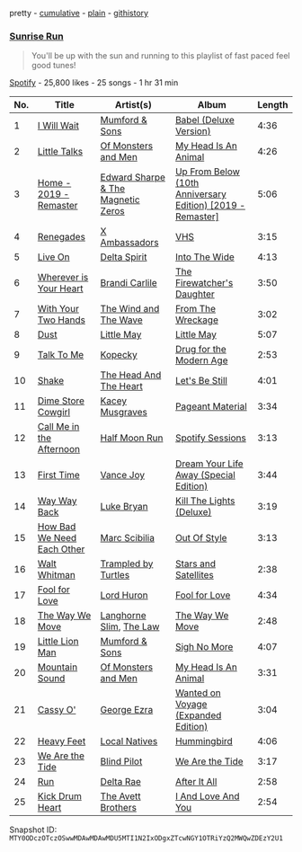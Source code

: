 pretty - [cumulative](/playlists/cumulative/37i9dQZF1DXcq57wSefud5.md) - [plain](/playlists/plain/37i9dQZF1DXcq57wSefud5) - [githistory](https://github.githistory.xyz/mackorone/spotify-playlist-archive/blob/main/playlists/plain/37i9dQZF1DXcq57wSefud5)

### [Sunrise Run](https://open.spotify.com/playlist/37i9dQZF1DXcq57wSefud5)

> You'll be up with the sun and running to this playlist of fast paced feel good tunes!

[Spotify](https://open.spotify.com/user/spotify) - 25,800 likes - 25 songs - 1 hr 31 min

| No. | Title | Artist(s) | Album | Length |
|---|---|---|---|---|
| 1 | [I Will Wait](https://open.spotify.com/track/1fXiYSWmkKJfRKMegCkI11) | [Mumford & Sons](https://open.spotify.com/artist/3gd8FJtBJtkRxdfbTu19U2) | [Babel \(Deluxe Version\)](https://open.spotify.com/album/3FfuUD3Je9t9tQq80Zq41y) | 4:36 |
| 2 | [Little Talks](https://open.spotify.com/track/3a2tuvXCHbW5nuUckuHkKT) | [Of Monsters and Men](https://open.spotify.com/artist/4dwdTW1Lfiq0cM8nBAqIIz) | [My Head Is An Animal](https://open.spotify.com/album/6uD3oJCWT1gtlSCg5lDiNF) | 4:26 |
| 3 | [Home \- 2019 \- Remaster](https://open.spotify.com/track/7KWGfnsUU4Ri46TIvjpAPx) | [Edward Sharpe & The Magnetic Zeros](https://open.spotify.com/artist/7giUHu5pv6YTZgSkxxCcgh) | [Up From Below \(10th Anniversary Edition\) \[2019 \- Remaster\]](https://open.spotify.com/album/71eRIPUemoGlRpNryhlZjU) | 5:06 |
| 4 | [Renegades](https://open.spotify.com/track/0fYVliAYKHuPmECRs1pbRf) | [X Ambassadors](https://open.spotify.com/artist/3NPpFNZtSTHheNBaWC82rB) | [VHS](https://open.spotify.com/album/7A8fZ2jjiu5heq7wNCutKN) | 3:15 |
| 5 | [Live On](https://open.spotify.com/track/1zcs4HI1bvDmOJ2fIVTrdz) | [Delta Spirit](https://open.spotify.com/artist/1xVWSPiw5B0OduIC0DSu3V) | [Into The Wide](https://open.spotify.com/album/4hWx4cKcQKjq6uNGRJAnfL) | 4:13 |
| 6 | [Wherever is Your Heart](https://open.spotify.com/track/1kiWXhS6AMJOtU4DPUh0mq) | [Brandi Carlile](https://open.spotify.com/artist/2sG4zTOLvjKG1PSoOyf5Ej) | [The Firewatcher's Daughter](https://open.spotify.com/album/5ZpxRLVRkCZ2BXXW1KYbTB) | 3:50 |
| 7 | [With Your Two Hands](https://open.spotify.com/track/0l0fgtFUOrcsk2Xks5EBd3) | [The Wind and The Wave](https://open.spotify.com/artist/5GMZzcgmUwopsHBB7TyCsy) | [From The Wreckage](https://open.spotify.com/album/3IsnebH7a085bEoQKee9UX) | 3:02 |
| 8 | [Dust](https://open.spotify.com/track/7L3WVfrpwUN07jkvZg1vrP) | [Little May](https://open.spotify.com/artist/0TjAAwE04BeoSeOpJIakYH) | [Little May](https://open.spotify.com/album/15h8DXuEUUU8FKcElRPf4S) | 5:07 |
| 9 | [Talk To Me](https://open.spotify.com/track/4zVuN7gzv4pbhtJl6Krxnk) | [Kopecky](https://open.spotify.com/artist/0vRO9bFgOrDoFtLcDHV8b6) | [Drug for the Modern Age](https://open.spotify.com/album/5xSKniIeUeWnwrxfYso4MS) | 2:53 |
| 10 | [Shake](https://open.spotify.com/track/7CtViMh5EgoE8krmPPuOhi) | [The Head And The Heart](https://open.spotify.com/artist/0n94vC3S9c3mb2HyNAOcjg) | [Let's Be Still](https://open.spotify.com/album/6KE9bPdNZqkYvXebow0i42) | 4:01 |
| 11 | [Dime Store Cowgirl](https://open.spotify.com/track/43xanDcfSBWuURZCWbItzf) | [Kacey Musgraves](https://open.spotify.com/artist/70kkdajctXSbqSMJbQO424) | [Pageant Material](https://open.spotify.com/album/5xxKrpAO6Toq1KmopQ4tox) | 3:34 |
| 12 | [Call Me in the Afternoon](https://open.spotify.com/track/2BzR2zRJIcFcMCIBKAD68U) | [Half Moon Run](https://open.spotify.com/artist/3ceQN2NVlLg1hgTzljDE4n) | [Spotify Sessions](https://open.spotify.com/album/0GlqIYAIGeib66oR1pyy4F) | 3:13 |
| 13 | [First Time](https://open.spotify.com/track/6OFKVE2HZdK3n2tbTDMhn3) | [Vance Joy](https://open.spotify.com/artist/10exVja0key0uqUkk6LJRT) | [Dream Your Life Away \(Special Edition\)](https://open.spotify.com/album/5S9b8euumqMhQbMk0zzQdH) | 3:44 |
| 14 | [Way Way Back](https://open.spotify.com/track/386DfI5sZ0eJi1i6SZVqLw) | [Luke Bryan](https://open.spotify.com/artist/0BvkDsjIUla7X0k6CSWh1I) | [Kill The Lights \(Deluxe\)](https://open.spotify.com/album/0WtCqmpVN7rRGfDMSWSXBA) | 3:19 |
| 15 | [How Bad We Need Each Other](https://open.spotify.com/track/0gWcJrbC41WK5qsKowO0tz) | [Marc Scibilia](https://open.spotify.com/artist/4CHiVarfTsFhkFOk5vHS77) | [Out Of Style](https://open.spotify.com/album/2PbLPXxJ8Hh5PWVrcwgM5T) | 3:13 |
| 16 | [Walt Whitman](https://open.spotify.com/track/6nQ5z2EDrltb8MZs3HhfgL) | [Trampled by Turtles](https://open.spotify.com/artist/3GjVVVcFmUgEJEAAsbGkf4) | [Stars and Satellites](https://open.spotify.com/album/3otETa3Pe9HZon4cP9xZnB) | 2:38 |
| 17 | [Fool for Love](https://open.spotify.com/track/3g0XVm6ZTWHbtTTfKhmMo7) | [Lord Huron](https://open.spotify.com/artist/6ltzsmQQbmdoHHbLZ4ZN25) | [Fool for Love](https://open.spotify.com/album/1J4OG63lFxJ65zzwLyF3rp) | 4:34 |
| 18 | [The Way We Move](https://open.spotify.com/track/40rjypnguxfhPy4Bbv5SWc) | [Langhorne Slim](https://open.spotify.com/artist/099toTcKJoywTosZr2hHjy), [The Law](https://open.spotify.com/artist/6DK3E5dh7jJrKyAHfucWBB) | [The Way We Move](https://open.spotify.com/album/6BIZ0siUtYwDqrGSTIdxU7) | 2:48 |
| 19 | [Little Lion Man](https://open.spotify.com/track/4B4vB3oB8csotplfoQcAd6) | [Mumford & Sons](https://open.spotify.com/artist/3gd8FJtBJtkRxdfbTu19U2) | [Sigh No More](https://open.spotify.com/album/4828DYqqXoOl1bMPyh5c3S) | 4:07 |
| 20 | [Mountain Sound](https://open.spotify.com/track/60ZGteAEtPCnGE6zevgUcd) | [Of Monsters and Men](https://open.spotify.com/artist/4dwdTW1Lfiq0cM8nBAqIIz) | [My Head Is An Animal](https://open.spotify.com/album/6uD3oJCWT1gtlSCg5lDiNF) | 3:31 |
| 21 | [Cassy O'](https://open.spotify.com/track/0KlUnDYTACNGFPFIUa3eZd) | [George Ezra](https://open.spotify.com/artist/2ysnwxxNtSgbb9t1m2Ur4j) | [Wanted on Voyage \(Expanded Edition\)](https://open.spotify.com/album/6mcMKGEgukjyiR5IKElQ2E) | 3:04 |
| 22 | [Heavy Feet](https://open.spotify.com/track/0BmNElDPN8uGmJtCwPY5fH) | [Local Natives](https://open.spotify.com/artist/75dQReiBOHN37fQgWQrIAJ) | [Hummingbird](https://open.spotify.com/album/1Zmq4tEgCSyTkud2ahysrq) | 4:06 |
| 23 | [We Are the Tide](https://open.spotify.com/track/6vpATnRbTUGyMqQ9UYVMh7) | [Blind Pilot](https://open.spotify.com/artist/6qiGjRyN7TJ1GA2nXF68Hi) | [We Are the Tide](https://open.spotify.com/album/4jAXE8gSio8mc9ZFaTTQGs) | 3:17 |
| 24 | [Run](https://open.spotify.com/track/1G2y3ckwnDX4IOiemPOXEW) | [Delta Rae](https://open.spotify.com/artist/0iidQFemlPhkoHqFroz2my) | [After It All](https://open.spotify.com/album/0HvAm2vysVverWiodCEhON) | 2:58 |
| 25 | [Kick Drum Heart](https://open.spotify.com/track/0KKist1jJYO17nOqtO1sb2) | [The Avett Brothers](https://open.spotify.com/artist/196lKsA13K3keVXMDFK66q) | [I And Love And You](https://open.spotify.com/album/2PPFtYUnnqMYflIEn3b7ON) | 2:54 |

Snapshot ID: `MTY0ODczOTczOSwwMDAwMDAwMDU5MTI1N2IxODgxZTcwNGY1OTRiYzQ2MWQwZDEzY2U1`
